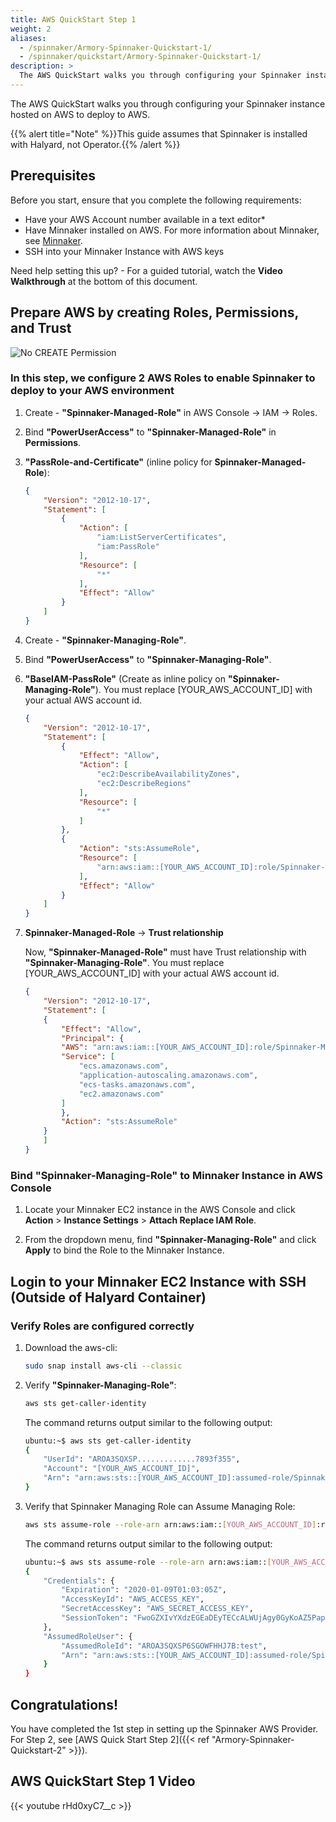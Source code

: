 ```yaml
---
title: AWS QuickStart Step 1
weight: 2
aliases:
  - /spinnaker/Armory-Spinnaker-Quickstart-1/
  - /spinnaker/quickstart/Armory-Spinnaker-Quickstart-1/
description: >
  The AWS QuickStart walks you through configuring your Spinnaker instance hosted on AWS to deploy to AWS.
---
```


The AWS QuickStart walks you through configuring your Spinnaker instance hosted on AWS to deploy to AWS.

{{% alert title="Note" %}}This guide assumes that Spinnaker is installed with Halyard, not Operator.{{% /alert %}}


## Prerequisites

Before you start, ensure that you complete the following requirements:
* Have your AWS Account number available in a text editor*
* Have Minnaker installed on AWS. For more information about Minnaker, see [Minnaker](https://github.com/armory/minnaker).
* SSH into your Minnaker Instance with AWS keys

Need help setting this up? -  For a guided tutorial, watch the **Video Walkthrough** at the bottom of this document.

## Prepare AWS by creating Roles, Permissions, and Trust

![No CREATE Permission](/images/AWS-Roles-Spinnaker.png)


### In this step, we configure 2 AWS Roles to enable Spinnaker to deploy to your AWS environment

1. Create - **"Spinnaker-Managed-Role"** in AWS Console -> IAM -> Roles.

3. Bind **"PowerUserAccess"** to **"Spinnaker-Managed-Role"** in **Permissions**.

4. **"PassRole-and-Certificate"** (inline policy for **Spinnaker-Managed-Role**):

   ```json
   {
       "Version": "2012-10-17",
       "Statement": [
           {
               "Action": [
                   "iam:ListServerCertificates",
                   "iam:PassRole"
               ],
               "Resource": [
                   "*"
               ],
               "Effect": "Allow"
           }
       ]
   }
   ```

1. Create - **"Spinnaker-Managing-Role"**.

2. Bind **"PowerUserAccess"** to **"Spinnaker-Managing-Role"**.

3. **"BaseIAM-PassRole"** (Create as inline policy on **"Spinnaker-Managing-Role"**). You must replace [YOUR_AWS_ACCOUNT_ID] with your actual AWS account id.

   ```json
   {
       "Version": "2012-10-17",
       "Statement": [
           {
               "Effect": "Allow",
               "Action": [
                   "ec2:DescribeAvailabilityZones",
                   "ec2:DescribeRegions"
               ],
               "Resource": [
                   "*"
               ]
           },
           {
               "Action": "sts:AssumeRole",
               "Resource": [
                   "arn:aws:iam::[YOUR_AWS_ACCOUNT_ID]:role/Spinnaker-Managed-Role"
               ],
               "Effect": "Allow"
           }
       ]
   }
   ```

8. **Spinnaker-Managed-Role** -> **Trust relationship**

   Now, **"Spinnaker-Managed-Role"** must have Trust relationship with **"Spinnaker-Managing-Role"**. You must replace [YOUR_AWS_ACCOUNT_ID] with your actual AWS account id.

   ```json
   {
       "Version": "2012-10-17",
       "Statement": [
       {
           "Effect": "Allow",
           "Principal": {
           "AWS": "arn:aws:iam::[YOUR_AWS_ACCOUNT_ID]:role/Spinnaker-Managing-Role",
           "Service": [
               "ecs.amazonaws.com",
               "application-autoscaling.amazonaws.com",
               "ecs-tasks.amazonaws.com",
               "ec2.amazonaws.com"
           ]
           },
           "Action": "sts:AssumeRole"
       }
       ]
   }
   ```

### Bind "Spinnaker-Managing-Role" to Minnaker Instance in AWS Console

1. Locate your Minnaker EC2 instance in the AWS Console and click **Action** > **Instance Settings** > **Attach Replace IAM Role**.  

2. From the dropdown menu, find **"Spinnaker-Managing-Role"** and click **Apply**  to bind the Role to the Minnaker Instance.

## Login to your Minnaker EC2 Instance with SSH (Outside of Halyard Container)

### Verify Roles are configured correctly

1. Download the aws-cli:

   ```bash
   sudo snap install aws-cli --classic
   ```

2. Verify **"Spinnaker-Managing-Role"**:

   ```bash
   aws sts get-caller-identity
   ```

   The command returns output similar to the following output:

   ```bash
   ubuntu:~$ aws sts get-caller-identity
   {
       "UserId": "AROA3SQXSP.............7893f355",
       "Account": "[YOUR_AWS_ACCOUNT_ID]",
       "Arn": "arn:aws:sts::[YOUR_AWS_ACCOUNT_ID]:assumed-role/Spinnaker-Managing-Role/i-0e.........7893f355"
   }
   ```
3. Verify that Spinnaker Managing Role can Assume Managing Role:

   ```bash
   aws sts assume-role --role-arn arn:aws:iam::[YOUR_AWS_ACCOUNT_ID]:role/Spinnaker-Managed-Role --role-session-name   test
   ```

   The command returns output similar to the following output:

   ```bash
   ubuntu:~$ aws sts assume-role --role-arn arn:aws:iam::[YOUR_AWS_ACCOUNT_ID]:role/Spinnaker-Managed-Role --role-session-name test
   {
       "Credentials": {
           "Expiration": "2020-01-09T01:03:05Z",
           "AccessKeyId": "AWS_ACCESS_KEY",
           "SecretAccessKey": "AWS_SECRET_ACCESS_KEY",
           "SessionToken": "FwoGZXIvYXdzEGEaDEyTECcALWUjAgy0GyKoAZ5PapC1qqFwN55X0vRISdtZh19mR3V9p3i5dGZugt3FQ4DNOamVgIG82I1qaspn83aBefdbpUtznN9fJxwPNoRhYinVgIXGdsTWnBuQ57U7s/cDoHosvV5+J3oZj8ffjLInzsI05IrRBiOTmqU3caEP/e+6N5nzHg/9+aS6TCWjCIzjL0mHtclBBQ7k/dijrg/5vTVFh8UGakcJL3SV6gaCHj0k6BUzEii529nwBTItq6/QISV8wfGNLQJOPDB5P3zoQkHjkpoWCEh1p0oc4hEwki8F7NutXNrg14W+"
       },
       "AssumedRoleUser": {
           "AssumedRoleId": "AROA3SQXSP6SGOWFHHJ7B:test",
           "Arn": "arn:aws:sts::[YOUR_AWS_ACCOUNT_ID]:assumed-role/Spinnaker-Managed-Role/test"
       }
   }
   ```
## Congratulations!
You have completed the 1st step in setting up the Spinnaker AWS Provider.  For Step 2, see [AWS Quick Start Step 2]({{< ref "Armory-Spinnaker-Quickstart-2" >}}).

## AWS QuickStart Step 1 Video

{{< youtube rHd0xyC7__c >}}
